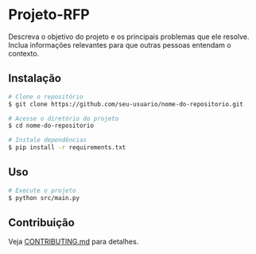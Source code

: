 # Projeto-RFP
Descreva o objetivo do projeto e os principais problemas que ele resolve. Inclua informações relevantes para que outras pessoas entendam o contexto.

## Instalação
```bash
# Clone o repositório
$ git clone https://github.com/seu-usuario/nome-do-repositorio.git

# Acesse o diretório do projeto
$ cd nome-do-repositorio

# Instale dependências
$ pip install -r requirements.txt
```

## Uso
```bash
# Execute o projeto
$ python src/main.py
```

## Contribuição
Veja [CONTRIBUTING.md](CONTRIBUTING.md) para detalhes.
